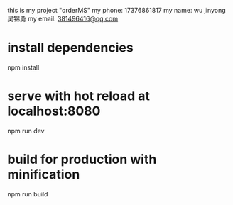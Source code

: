 this is my project "orderMS"
my phone: 17376861817
my name: wu jinyong
         吴锦勇
my email: 381496416@qq.com	
	 

# install dependencies
npm install

# serve with hot reload at localhost:8080
npm run dev

# build for production with minification
npm run build


